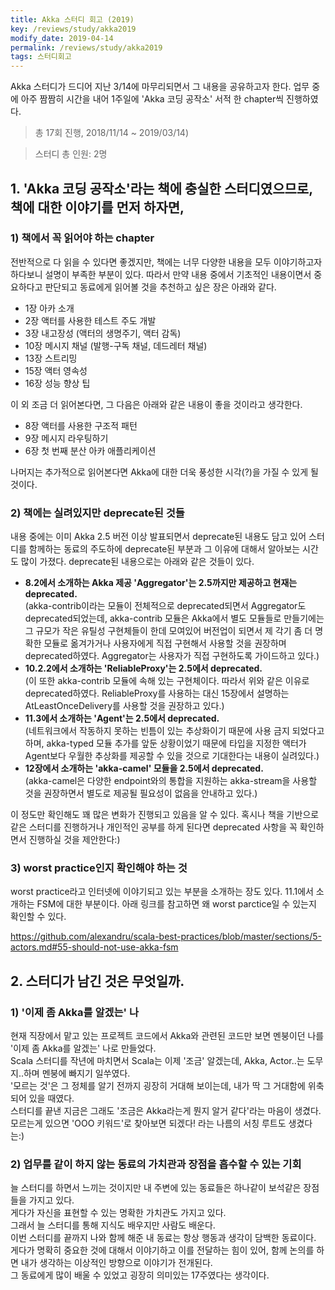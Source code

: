 ```yaml
---
title: Akka 스터디 회고 (2019)
key: /reviews/study/akka2019
modify_date: 2019-04-14
permalink: /reviews/study/akka2019
tags: 스터디회고
---
```


Akka 스터디가 드디어 지난 3/14에 마무리되면서 그 내용을 공유하고자 한다. 업무 중에 아주 짬짬히 시간을 내어 1주일에 'Akka 코딩 공작소' 서적 한 chapter씩 진행하였다.

> 총 17회 진행, 2018/11/14 ~ 2019/03/14)

> 스터디 총 인원: 2명

<!--more-->

## 1. 'Akka 코딩 공작소'라는 책에 충실한 스터디였으므로, 책에 대한 이야기를 먼저 하자면,

### 1) 책에서 꼭 읽어야 하는 chapter
전반적으로 다 읽을 수 있다면 좋겠지만, 책에는 너무 다양한 내용을 모두 이야기하고자 하다보니 설명이 부족한 부분이 있다. 따라서 만약 내용 중에서 기초적인 내용이면서 중요하다고 판단되고 동료에게 읽어볼 것을 추천하고 싶은 장은 아래와 같다.
- 1장 아카 소개
- 2장 액터를 사용한 테스트 주도 개발
- 3장 내고장성 (액터의 생명주기, 액터 감독)
- 10장 메시지 채널 (발행-구독 채널, 데드레터 채널)
- 13장 스트리밍
- 15장 액터 영속성
- 16장 성능 향상 팁

이 외 조금 더 읽어본다면, 그 다음은 아래와 같은 내용이 좋을 것이라고 생각한다.
- 8장 액터를 사용한 구조적 패턴
- 9장 메시지 라우팅하기
- 6장 첫 번째 분산 아카 애플리케이션

나머지는 추가적으로 읽어본다면 Akka에 대한 더욱 풍성한 시각(?)을 가질 수 있게 될 것이다.

### 2) 책에는 실려있지만 deprecate된 것들
내용 중에는 이미 Akka 2.5 버전 이상 발표되면서 deprecate된 내용도 담고 있어 스터디를 함께하는 동료의 주도하에 deprecate된 부분과 그 이유에 대해서 알아보는 시간도 많이 가졌다. deprecate된 내용으로는 아래와 같은 것들이 있다.
- **8.2에서 소개하는 Akka 제공 'Aggregator'는 2.5까지만 제공하고 현재는 deprecated.**<br/>
  (akka-contrib이라는 모듈이 전체적으로 deprecated되면서 Aggregator도 deprecated되었는데, akka-contrib 모듈은 Akka에서 별도 모듈들로 만들기에는 그 규모가 작은 유틸성 구현체들이 한데 모여있어 버전업이 되면서 제 각기 좀 더 명확한 모듈로 옮겨가거나 사용자에게 직접 구현해서 사용할 것을 권장하며 deprecated하였다. Aggregator는 사용자가 직접 구현하도록 가이드하고 있다.)
- **10.2.2에서 소개하는 'ReliableProxy'는 2.5에서 deprecated.**<br/>
  (이 또한 akka-contrib 모듈에 속해 있는 구현체이다. 따라서 위와 같은 이유로 deprecated하였다. ReliableProxy를 사용하는 대신 15장에서 설명하는 AtLeastOnceDelivery를 사용할 것을 권장하고 있다.)
- **11.3에서 소개하는 'Agent'는 2.5에서 deprecated.**<br/>
  (네트워크에서 작동하지 못하는 빈틈이 있는 추상화이기 때문에 사용 금지 되었다고 하며, akka-typed 모듈 추가를 앞둔 상황이었기 때문에 타입을 지정한 액터가 Agent보다 우월한 추상화를 제공할 수 있을 것으로 기대한다는 내용이 실려있다.)
- **12장에서 소개하는 'akka-camel' 모듈을 2.5에서 deprecated.**<br/>
  (akka-camel은 다양한 endpoint와의 통합을 지원하는 akka-stream을 사용할 것을 권장하면서 별도로 제공될 필요성이 없음을 안내하고 있다.)

이 정도만 확인해도 꽤 많은 변화가 진행되고 있음을 알 수 있다. 혹시나 책을 기반으로 같은 스터디를 진행하거나 개인적인 공부를 하게 된다면 deprecated 사항을 꼭 확인하면서 진행하실 것을 제안한다:)

### 3) worst practice인지 확인해야 하는 것
worst practice라고 인터넷에 이야기되고 있는 부분을 소개하는 장도 있다.
11.1에서 소개하는 FSM에 대한 부분이다.
아래 링크를 참고하면 왜 worst parctice일 수 있는지 확인할 수 있다.


https://github.com/alexandru/scala-best-practices/blob/master/sections/5-actors.md#55-should-not-use-akka-fsm


## 2. 스터디가 남긴 것은 무엇일까.

### 1) '이제 좀 Akka를 알겠는' 나
현재 직장에서 맡고 있는 프로젝트 코드에서 Akka와 관련된 코드만 보면 멘붕이던 나를 '이제 좀 Akka를 알겠는' 나로 만들었다.<br/>
Scala 스터디를 작년에 마치면서 Scala는 이제 '조금' 알겠는데, Akka, Actor..는 도무지..하며 멘붕에 빠지기 일쑤였다.<br/>
'모르는 것'은 그 정체를 알기 전까지 굉장히 거대해 보이는데, 내가 딱 그 거대함에 위축되어 있을 때였다.<br/>
스터디를 끝낸 지금은 그래도 '조금은 Akka라는게 뭔지 알거 같다'라는 마음이 생겼다.<br/>
모르는게 있으면 'OOO 키워드'로 찾아보면 되겠다! 라는 나름의 서칭 루트도 생겼다는:)

### 2) 업무를 같이 하지 않는 동료의 가치관과 장점을 흡수할 수 있는 기회
늘 스터디를 하면서 느끼는 것이지만 내 주변에 있는 동료들은 하나같이 보석같은 장점들을 가지고 있다.<br/>
게다가 자신을 표현할 수 있는 명확한 가치관도 가지고 있다.<br/>
그래서 늘 스터디를 통해 지식도 배우지만 사람도 배운다.<br/>
이번 스터디를 끝까지 나와 함께 해준 내 동료는 항상 행동과 생각이 담백한 동료이다. 게다가 명확히 중요한 것에 대해서 이야기하고 이를 전달하는 힘이 있어, 함께 논의를 하면 내가 생각하는 이상적인 방향으로 이야기가 전개된다.<br/>
그 동료에게 많이 배울 수 있었고 굉장히 의미있는 17주였다는 생각이다.<br/>
